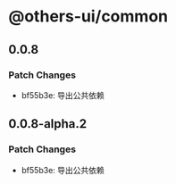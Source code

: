 # @others-ui/common

## 0.0.8

### Patch Changes

- bf55b3e: 导出公共依赖

## 0.0.8-alpha.2

### Patch Changes

- bf55b3e: 导出公共依赖
